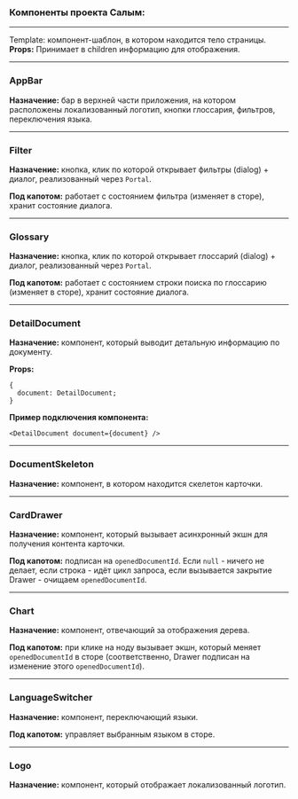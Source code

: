 ### Компоненты проекта Салым:

---

Template: компонент-шаблон, в котором находится тело страницы.
**Props:**
 Принимает в children информацию для отображения.

---

### AppBar
**Назначение:** бар в верхней части приложения, на котором расположены локализованный логотип, кнопки глоссария, фильтров, переключения языка.

---

### Filter

**Назначение:** кнопка, клик по которой открывает фильтры (dialog) + диалог, реализованный через `Portal`.

**Под капотом:** работает с состоянием фильтра (изменяет в сторе), хранит состояние диалога.

---

### Glossary

**Назначение:**  кнопка, клик по которой открывает глоссарий (dialog) + диалог, реализованный через `Portal`.

**Под капотом:** работает с состоянием строки поиска по глоссарию (изменяет в сторе), хранит состояние диалога.

---

### DetailDocument

**Назначение:** компонент, который выводит детальную информацию по документу.

**Props:**

```
{
  document: DetailDocument;
}
```

**Пример подключения компонента:**

`<DetailDocument document={document} />`

---

### DocumentSkeleton

**Назначение:** компонент, в котором находится скелетон карточки.

---

### CardDrawer

**Назначение:** компонент, который вызывает асинхронный экшн для получения контента карточки.

**Под капотом:** подписан на `openedDocumentId`. Если `null` - ничего не делает, если строка - идёт цикл запроса, если вызывается закрытие Drawer - очищаем `openedDocumentId`.

---

###  Chart

**Назначение:** компонент, отвечающий за отображения дерева.

**Под капотом:** при клике на ноду вызывает экшн, который меняет `openedDocumentId` в сторе (соответственно, Drawer подписан на изменение этого `openedDocumentId`).

---

### LanguageSwitcher

**Назначение:** компонент, переключающий языки.

**Под капотом:** управляет выбранным языком в сторе.

---

### Logo

**Назначение:**  компонент, который отображает локализованный логотип.
